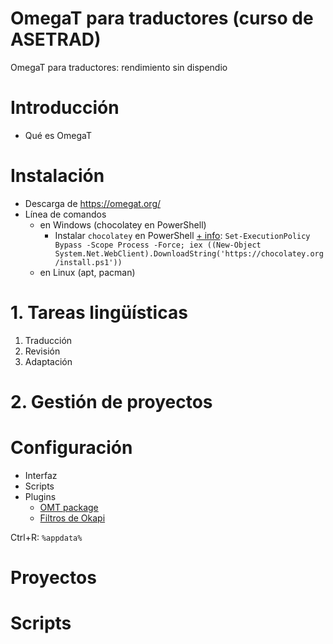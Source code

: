 # OmegaT para traductores (curso de ASETRAD)
OmegaT para traductores: rendimiento sin dispendio

# Introducción

* Qué es OmegaT

# Instalación

* Descarga de https://omegat.org/
* Línea de comandos 
  * en Windows (chocolatey en PowerShell)
    * Instalar `chocolatey` en PowerShell [+ info](https://jcutrer.com/windows/install-chocolatey-choco-windows10): `Set-ExecutionPolicy Bypass -Scope Process -Force; iex ((New-Object System.Net.WebClient).DownloadString('https://chocolatey.org/install.ps1'))`
  * en Linux (apt, pacman)



# 1. Tareas lingüísticas

1. Traducción
2. Revisión
3. Adaptación

# 2. Gestión de proyectos



# Configuración

* Interfaz
* Scripts
* Plugins
  * [OMT package](https://github.com/briacp/plugin-omt-package/releases/)
  * [Filtros de Okapi](https://bintray.com/okapi/Distribution/OmegaT_Plugin)

Ctrl+R: `%appdata%`

# Proyectos


# Scripts
